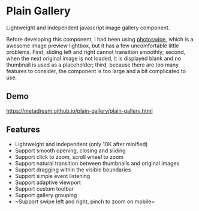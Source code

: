 # Plain Gallery
Lightweight and independent javascript image gallery component.

Before developing this component, I had been
using [photoswipe](https://github.com/dimsemenov/PhotoSwipe), which is a awesome image preview
lightbox, but it has a few uncomfortable little problems. First, sliding left and right cannot
transition smoothly; second, when the next original image is not loaded, it is displayed blank and
no thumbnail is used as a placeholder; third, because there are too many features to consider, the
component is too large and a bit complicated to use.

## Demo
https://metadream.github.io/plain-gallery/plain-gallery.html

## Features
- Lightweight and independent (only 10K after minified)
- Support smooth opening, closing and sliding
- Support click to zoom, scroll wheel to zoom
- Support natural transition between thumbnails and original images
- Support dragging within the visible boundaries
- Support simple event listening
- Support adaptive viewport
- Support custom toolbar
- Support gallery grouping
- ~Support swipe left and right, pinch to zoom on mobile~
